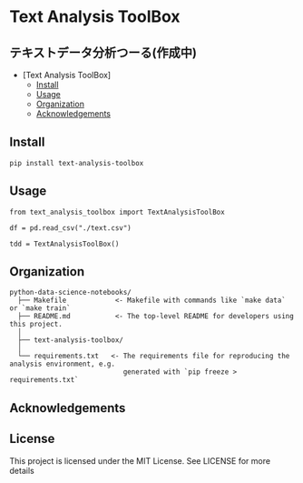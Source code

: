 Text Analysis ToolBox
==============================

## テキストデータ分析つーる(作成中)

<!-- @import "[TOC]" {cmd="toc" depthFrom=1 depthTo=6 orderedList=false} -->

<!-- code_chunk_output -->

* [Text Analysis ToolBox]
	* [Install](#requirements)
	* [Usage](#how-to-run)
	* [Organization](#organization)
    * [Acknowledgements](#acknowledgements)

<!-- /code_chunk_output -->

## Install
`pip install text-analysis-toolbox`

## Usage
```
from text_analysis_toolbox import TextAnalysisToolBox

df = pd.read_csv("./text.csv")

tdd = TextAnalysisToolBox()
```

## Organization

  ```
  python-data-science-notebooks/
    ├── Makefile            <- Makefile with commands like `make data` or `make train`
    ├── README.md           <- The top-level README for developers using this project.
    │
    ├── text-analysis-toolbox/
    │ 
    └── requirements.txt   <- The requirements file for reproducing the analysis environment, e.g.
                              generated with `pip freeze > requirements.txt`
  ```
  
## Acknowledgements

## License
This project is licensed under the MIT License. See  LICENSE for more details
